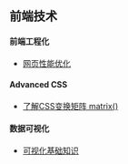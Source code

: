 ## 前端技术
#### 前端工程化

* [网页性能优化](https://github.com/suxin1/blog/blob/master/front_end/2017-9-10/网站性能优化.md)

#### Advanced CSS

* [了解CSS变换矩阵 matrix()](https://github.com/suxin1/blog/blob/master/front_end/CSS3/%E4%BA%86%E8%A7%A3CSS%E5%8F%98%E6%8D%A2%E7%9F%A9%E9%98%B5%EF%BC%88Transform%20Matrix.md)

#### 数据可视化

* [可视化基础知识](https://github.com/suxin1/blog/blob/master/front_end/2017-6-8/%E6%95%B0%E6%8D%AE%E5%8F%AF%E8%A7%86%E5%8C%96(Data%20visualization).md)

